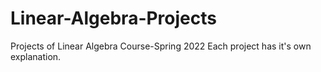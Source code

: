 # Linear-Algebra-Projects
Projects of Linear Algebra Course-Spring 2022
Each project has it's own explanation.
